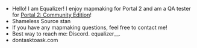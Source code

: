 - Hello! I am Equalizer! I enjoy mapmaking for Portal 2 and am a QA tester for [Portal 2: Community Edition](https://portal2communityedition.com)!
- Shameless Source stan
- If you have any mapmaking questions, feel free to contact me!
- Best way to reach me: Discord. equalizer__.
- dontasktoask.com

<!---
Equalizer5118/Equalizer5118 is a ✨ special ✨ repository because its `README.md` (this file) appears on your GitHub profile.
You can click the Preview link to take a look at your changes.
--->
